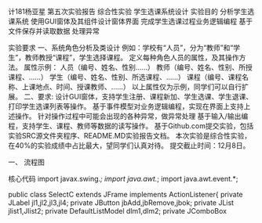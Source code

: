 计181杨亚星 第五次实验报告
综合性实验 
    学生选课系统设计  实验目的 分析学生选课系统 使用GUI窗体及其组件设计窗体界面 完成学生选课过程业务逻辑编程 基于文件保存并读取数据 处理异常 



实验要求 一、系统角色分析及类设计 例如：学校有“人员”，分为“教师”和“学生”，教师教授“课程”，学生选择课程。 定义每种角色人员的属性，及其操作方法。 属性示例：	人员（编号、姓名、性别……） 教师（编号、姓名、性别、所授课程、……） 			学生（编号、姓名、性别、所选课程、……） 			课程（编号、课程名称、上课地点、时间、授课教师、……） 以上属性仅为示例，同学们可以自行扩展。  二、要求: 设计GUI窗体，支持学生注册、课程新加、学生选课、学生退课、打印学生选课列表等操作。 基于事件模型对业务逻辑编程，实现在界面上支持上述操作。 针对操作过程中可能会出现的各种异常，做异常处理 基于输入/输出编程，支持学生、课程、教师等数据的读写操作。 基于Github.com提交实验，包括实验SRC源文件夹程序、README.MD实验报告文档。 本次实验是综合性实验，在40%的实验成绩中占比最大，望同学们认真对待。 提交截止时间：12月8日。 








一、	流程图
                     










 核心代码   import javax.swing.*;
import java.awt.*;
import java.awt.event.*;

public class SelectC extends JFrame implements ActionListener{
  private JLabel jl1,jl2,jl3,jl4;
    private JButton jbAdd,jbRemove,jbok;
    private JList<Object> jlist1,Jlist2;
    private DefaultListModel<Object> dlm1,dlm2;
    private JComboBox<Object> jcb;
    private JTextArea jta;
    private JScrollPane jsplist1,jsplist2,jspjta;
    private String no[]= {"学生","老师"};
    private String course[]= {"课程名：体育,时间：9：45，地点：操场，学分：4",""
            + "课程名：java，时间7：50，地点：综合楼0921，学分：4",""
            + "课程名：计算机专业导论，时间13：30，地点：综0921，学分2",""
            + "课程名：离散数学，时间：4：00，地点：教101，学分：3，授课老师：王老师",""
            + "课程名：线性代数，时间5：00，地点：教201，学分4，授课老师：朴老师",""
            + "课程名：大学物理，时间3：50，地点：综0925，学分：3，授课老师：李老师"
    };

    SelectC(){
        jl1=new JLabel("请选择人员信息：");
        jl2=new JLabel("可供选择的课程：");
        jl3=new JLabel("选择的课程为：");
        jl4=new JLabel("打印课程的信息：");
        jbAdd=new JButton("选课");
        jbRemove=new JButton("退课");
        jbok = new JButton("确定");
        dlm1=new DefaultListModel<Object>();
        dlm2=new DefaultListModel<Object>();
        jlist1=new JList<Object>(dlm1);
        Jlist2=new JList<Object>(dlm2);
        jcb=new JComboBox<Object>(no);
        jta=new JTextArea(6,20);
        jsplist1=new JScrollPane(jlist1);
        jsplist2=new JScrollPane(Jlist2);
        jspjta=new JScrollPane(jta);
        jsplist1.setPreferredSize(new Dimension(550,550));
        jsplist2.setPreferredSize(new Dimension(550,550));
    }
    public void launchListComboAreaTest() {
        jta.setEditable(false);
        for(int i=0;i<course.length;i++) {
            dlm1.addElement(course[i]);
        }
        jbAdd.addActionListener(this);
        jbRemove.addActionListener(this);
        jbok.addActionListener(this);
        Container c=getContentPane();
        c.setLayout(new FlowLayout());
        JPanel p[]=new JPanel[6];
        for(int i=0;i<6;i++ ) {
            p[i]=new JPanel();
            p[i].setLayout(new BoxLayout(p[i],BoxLayout.Y_AXIS));

        }
        p[0].add(jl1);
        p[0].add(jcb);
        p[1].add(jl2);
        p[1].add(jsplist1);
        p[2].add(jbAdd);
        p[2].add(jbRemove);
        p[3].add(jl3);
        p[3].add(jsplist2);
        p[4].add(jbok);
        p[5].add(jl4);
        p[5].add(jspjta);
        c.add(p[0]);
        c.add(p[1]);
        c.add(p[2]);
        c.add(p[3]);
        c.add(p[4]);
        c.add(p[5]);
        setDefaultCloseOperation(JFrame.EXIT_ON_CLOSE);
        pack();
        setVisible(true);
    }
public void actionPerformed(ActionEvent e) {
        Object source=e.getSource();
        if(source==jbAdd) {
            @SuppressWarnings("deprecation")
            Object selectedValues[]=jlist1.getSelectedValues();
            for(int i=0;i<selectedValues.length;i++) {
                dlm2.addElement(selectedValues[i]);
                dlm1.removeElement(selectedValues[i]);
            }
        }
        if(source==jbRemove) {
            @SuppressWarnings("deprecation")
            Object selectedValues[]=Jlist2.getSelectedValues();
            for(int i=0;i<selectedValues.length;i++) {
                dlm1.addElement(selectedValues[i]);
                dlm2.removeElement(selectedValues[i]);
            }
        }
        if(source==jbok) {
            if(!dlm2.isEmpty()) {
                jta.append(jcb.getSelectedItem()+"的课程信息：\n\t");
                for(int i=0;i<dlm2.getSize()-1;i++) {
                    jta.append(dlm2.getElementAt(i)+",");
                }

                jta.append(dlm2.getElementAt(dlm2.getSize()-1)+".\n");
                jcb.removeItem(jcb.getSelectedItem());
                dlm2.clear();

            }
            else {
                JOptionPane.showMessageDialog(null,
                        "您还没有设置课程！","错误提示！",
                        JOptionPane.ERROR_MESSAGE);
            }}}}  程序截图   
            https://github.com/Leonyyx1/-/blob/master/1.png
https://github.com/Leonyyx1/-/blob/master/%5BNYRHX(_%7B0HXVDQ0S%25%7BBK76.png
https://github.com/Leonyyx1/-/blob/master/%7D%5B3ZHN0QEJVKNGIQ%5D%7DQCIVE.png
https://github.com/Leonyyx1/-/blob/master/%7BSR%7D%5BU%24KN9IURVV~%605(0FVN.png
编程感想       本次实验是综合性实验涉及面比较广，GUI界面设计，异常处理，又要有异常处理，学生的注册，作为没有c语言基础的初学者，只能根据教材和博客上别人的代码参考，但也终于是慢慢扣了出来，虽然还是没有完成课程的新加 本次实验对我的编程基础有了很大的提高 收获了很多 。 



